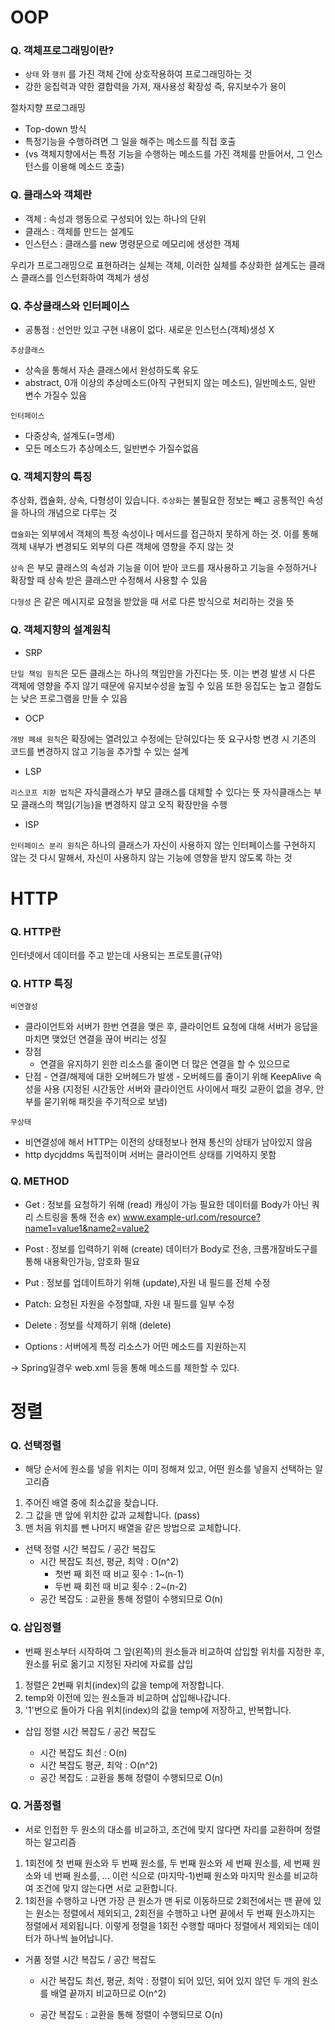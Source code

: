 # OOP

### Q. 객체프로그래밍이란?
*  `상태` 와 `행위` 를 가진 객체 간에 상호작용하여 프로그래밍하는 것
*  강한 응집력과 약한 결합력을 가져, 재사용성 확장성 즉, 유지보수가 용이

절차지향 프로그래밍
  - Top-down 방식
  - 특정기능을 수행하려면 그 일을 해주는 메소드를 직접 호출
  - (vs 객체지향에서는 특정 기능을 수행하는 메소드를 가진 객체를 만들어서, 그 인스턴스를 이용해 메소드 호출)


### Q. 클래스와 객체란
- 객체 : 속성과 행동으로 구성되어 있는 하나의 단위
- 클래스 : 객체를 만드는 설계도
- 인스턴스 : 클래스를 new 명령문으로 메모리에 생성한 객체

우리가 프로그래밍으로 표현하려는 실체는 객체,
이러한 실체를 추상화한 설계도는 클래스
클래스를 인스턴화하여 객체가 생성

### Q. 추상클래스와 인터페이스
- 공통점 : 선언만 있고 구현 내용이 없다. 새로운 인스턴스(객체)생성 X

`추상클래스`
  - 상속을 통해서 자손 클래스에서 완성하도록 유도
  - abstract, 0개 이상의 추상메소드(아직 구현되지 않는 메소드), 일반메소드, 일반 변수 가질수 있음

`인터페이스`
  - 다중상속, 설계도(=명세)
  - 모든 메소드가 추상메소드, 일반변수 가질수없음

### Q. 객체지향의 특징

추상화, 캡슐화, 상속, 다형성이 있습니다.
`추상화`는 불필요한 정보는 빼고 공통적인 속성을 하나의 개념으로 다루는 것

`캡슐화`는 외부에서 객체의 특정 속성이나 메서드를 접근하지 못하게 하는 것. 이를 통해 객체 내부가 변경되도 외부의 다른 객체에 영향을 주지 않는 것

`상속` 은 부모 클래스의 속성과 기능을 이어 받아 코드를 재사용하고 기능을 수정하거나 확장할 때 상속 받은 클래스만 수정해서 사용할 수 있음

`다형성` 은 같은 메시지로 요청을 받았을 때 서로 다른 방식으로 처리하는 것을 뜻

### Q. 객체지향의 설계원칙

- SRP

`단일 책임 원칙`은 모든 클래스는 하나의 책임만을 가진다는 뜻.
이는 변경 발생 시 다른 객체에 영향을 주지 않기 때문에 유지보수성을 높힐 수 있음 
또한 응집도는 높고 결합도는 낮은 프로그램을 만들 수 있음

- OCP

`개방 폐쇄 원칙`은 확장에는 열려있고 수정에는 닫혀있다는 뜻
요구사항 변경 시 기존의 코드를 변경하지 않고 기능을 추가할 수 있는 설계

- LSP

`리스코프 치환 법칙`은 자식클래스가 부모 클래스를 대체할 수 있다는 뜻
자식클래스는 부모 클래스의 책임(기능)을 변경하지 않고 오직 확장만을 수행

- ISP

`인터페이스 분리 원칙`은 하나의 클래스가 자신이 사용하지 않는 인터페이스를 구현하지 않는 것
다시 말해서, 자신이 사용하지 않는 기능에 영향을 받지 않도록 하는 것


# HTTP

### Q. HTTP란 
인터넷에서 데이터를 주고 받는데 사용되는 프로토콜(규약)

### Q. HTTP 특징
`비연결성`
  - 클라이언트와 서버가 한번 연결을 맺은 후, 클라이언트 요청에 대해 서버가 응답을 마치면 맺었던 연결을 끊어 버리는 성질
  - 장점 
    - 연결을 유지하기 윈한 리소스를 줄이면 더 많은 연결을 할 수 있으므로
   - 단점
    - 연결/해제에 대한 오버헤드가 발생
    - 오버헤드를 줄이기 위해 KeepAlive 속성을 사용
      (지정된 시간동안 서버와 클라이언트 사이에서 패킷 교환이 없을 경우, 안부를 묻기위해 패킷을 주기적으로 보냄)
      
`무상태`
 - 비연결성에 해서 HTTP는 이전의 상태정보나 현재 통신의 상태가 남아있지 않음
 - http dycjddms 독립적이며 서버는 클라이언트 상태를 기억하지 못함
  

### Q. METHOD

* Get : 정보를 요청하기 위해 (read)
        캐싱이 가능
        필요한 데이터를 Body가 아닌 쿼리 스트링을 통해 전송
        ex) www.example-url.com/resource?name1=value1&name2=value2
* Post : 정보를 입력하기 위해 (create)
         데이터가 Body로 전송, 크롬개잘바도구를 통해 내용확인가능, 암호화 필요

* Put : 정보를 업데이트하기 위해 (update),자원 내 필드를 전체 수정
* Patch: 요청된 자원을 수정할떄, 자원 내 필드를 일부 수정
* Delete : 정보를 삭제하기 위해 (delete)
* Options : 서버에게 특정 리소스가 어떤 메소드를 지원하는지

-> Spring일경우 web.xml 등을 통해 메소드를 제한할 수 있다.

# 정렬

### Q. 선택정렬

* 해당 순서에 원소를 넣을 위치는 이미 정해져 있고, 어떤 원소를 넣을지 선택하는 알고리즘

1.  주어진 배열 중에 최소값을 찾습니다.
2. 그 값을 맨 앞에 위치한 값과 교체합니다. (pass)
3. 맨 처음 위치를 뺀 나머지 배열을 같은 방법으로 교체합니다.

* 선택 정렬 시간 복잡도 / 공간 복잡도
  *  시간 복잡도 최선, 평균, 최악 : O(n^2)
     *  첫번 째 회전 때 비교 횟수 : 1~(n-1)
     *  두번 째 회전 때 비교 횟수 : 2~(n-2)
  *  공간 복잡도 : 교환을 통해 정렬이 수행되므로 O(n)


### Q. 삽입정렬

* 번째 원소부터 시작하여 그 앞(왼쪽)의 원소들과 비교하여 삽입할 위치를 지정한 후, 원소를 뒤로 옮기고 지정된 자리에 자료를 삽입

1. 정렬은 2번째 위치(index)의 값을 temp에 저장합니다.
2. temp와 이전에 있는 원소들과 비교하며 삽입해나갑니다.
3. '1'번으로 돌아가 다음 위치(index)의 값을 temp에 저장하고, 반복합니다.

* 삽입 정렬 시간 복잡도 / 공간 복잡도

  * 시간 복잡도 최선 : O(n)
  * 시간 복잡도 평균, 최악 : O(n^2)
  * 공간 복잡도 : 교환을 통해 정렬이 수행되므로 O(n)


### Q. 거품정렬


* 서로 인접한 두 원소의 대소를 비교하고, 조건에 맞지 않다면 자리를 교환하며 정렬하는 알고리즘

1. 1회전에 첫 번째 원소와 두 번째 원소를, 두 번째 원소와 세 번째 원소를, 세 번째 원소와 네 번째 원소를, … 이런 식으로 (마지막-1)번째 원소와 마지막 원소를 비교하여 조건에 맞지 않는다면 서로 교환합니다.
2. 1회전을 수행하고 나면 가장 큰 원소가 맨 뒤로 이동하므로 2회전에서는 맨 끝에 있는 원소는 정렬에서 제외되고, 2회전을 수행하고 나면 끝에서 두 번째 원소까지는 정렬에서 제외됩니다. 이렇게 정렬을 1회전 수행할 때마다 정렬에서 제외되는 데이터가 하나씩 늘어납니다.

* 거품 정렬 시간 복잡도 / 공간 복잡도
  * 시간 복잡도 최선, 평균, 최악 : 정렬이 되어 있던, 되어 있지 않던 두 개의 원소를 배열 끝까지 비교하므로 O(n^2)

  * 공간 복잡도 : 교환을 통해 정렬이 수행되므로 O(n)






